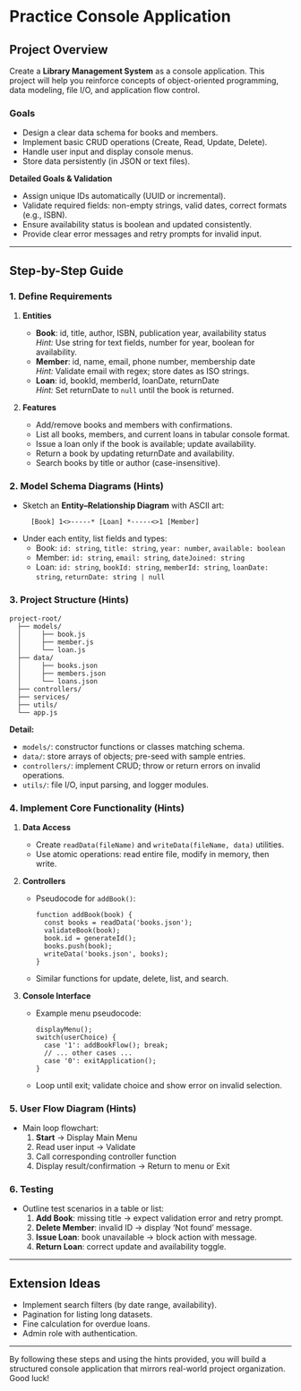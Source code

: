 # Practice Console Application

## Project Overview

Create a **Library Management System** as a console application. This project will help you reinforce concepts of object-oriented programming, data modeling, file I/O, and application flow control.

### Goals
- Design a clear data schema for books and members.
- Implement basic CRUD operations (Create, Read, Update, Delete).
- Handle user input and display console menus.
- Store data persistently (in JSON or text files).

**Detailed Goals & Validation**
- Assign unique IDs automatically (UUID or incremental).
- Validate required fields: non-empty strings, valid dates, correct formats (e.g., ISBN).
- Ensure availability status is boolean and updated consistently.
- Provide clear error messages and retry prompts for invalid input.

---
## Step-by-Step Guide

### 1. Define Requirements
1. **Entities**
   - **Book**: id, title, author, ISBN, publication year, availability status  
     _Hint:_ Use string for text fields, number for year, boolean for availability.
   - **Member**: id, name, email, phone number, membership date  
     _Hint:_ Validate email with regex; store dates as ISO strings.
   - **Loan**: id, bookId, memberId, loanDate, returnDate  
     _Hint:_ Set returnDate to `null` until the book is returned.

2. **Features**
   - Add/remove books and members with confirmations.
   - List all books, members, and current loans in tabular console format.
   - Issue a loan only if the book is available; update availability.
   - Return a book by updating returnDate and availability.
   - Search books by title or author (case-insensitive).

### 2. Model Schema Diagrams (Hints)
- Sketch an **Entity–Relationship Diagram** with ASCII art:
  ```
    [Book] 1<>-----* [Loan] *-----<>1 [Member]
  ```
- Under each entity, list fields and types:
  - Book: `id: string`, `title: string`, `year: number`, `available: boolean`
  - Member: `id: string`, `email: string`, `dateJoined: string`
  - Loan: `id: string`, `bookId: string`, `memberId: string`, `loanDate: string`, `returnDate: string | null`

### 3. Project Structure (Hints)
```
project-root/
  ├── models/
  │     ├── book.js
  │     ├── member.js
  │     └── loan.js
  ├── data/
  │     ├── books.json
  │     ├── members.json
  │     └── loans.json
  ├── controllers/
  ├── services/
  ├── utils/
  └── app.js
```
**Detail:**
- `models/`: constructor functions or classes matching schema.
- `data/`: store arrays of objects; pre-seed with sample entries.
- `controllers/`: implement CRUD; throw or return errors on invalid operations.
- `utils/`: file I/O, input parsing, and logger modules.

### 4. Implement Core Functionality (Hints)
1. **Data Access**
   - Create `readData(fileName)` and `writeData(fileName, data)` utilities.  
   - Use atomic operations: read entire file, modify in memory, then write.

2. **Controllers**
   - Pseudocode for `addBook()`:
     ```
     function addBook(book) {
       const books = readData('books.json');
       validateBook(book);
       book.id = generateId();
       books.push(book);
       writeData('books.json', books);
     }
     ```
   - Similar functions for update, delete, list, and search.

3. **Console Interface**
   - Example menu pseudocode:
     ```
     displayMenu();
     switch(userChoice) {
       case '1': addBookFlow(); break;
       // ... other cases ...
       case '0': exitApplication();
     }
     ```
   - Loop until exit; validate choice and show error on invalid selection.

### 5. User Flow Diagram (Hints)
- Main loop flowchart:
  1. **Start** → Display Main Menu
  2. Read user input → Validate
  3. Call corresponding controller function
  4. Display result/confirmation → Return to menu or Exit

### 6. Testing
- Outline test scenarios in a table or list:
  1. **Add Book**: missing title → expect validation error and retry prompt.
  2. **Delete Member**: invalid ID → display ‘Not found’ message.
  3. **Issue Loan**: book unavailable → block action with message.
  4. **Return Loan**: correct update and availability toggle.

---
## Extension Ideas
- Implement search filters (by date range, availability).
- Pagination for listing long datasets.
- Fine calculation for overdue loans.
- Admin role with authentication.

---

By following these steps and using the hints provided, you will build a structured console application that mirrors real-world project organization. Good luck!
